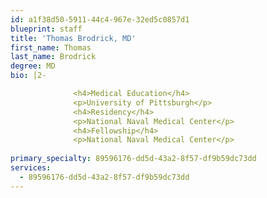 ```yaml
---
id: a1f38d50-5911-44c4-967e-32ed5c0857d1
blueprint: staff
title: 'Thomas Brodrick, MD'
first_name: Thomas
last_name: Brodrick
degree: MD
bio: |2-

              <h4>Medical Education</h4>
              <p>University of Pittsburgh</p>
              <h4>Residency</h4>
              <p>National Naval Medical Center</p>
              <h4>Fellowship</h4>
              <p>National Naval Medical Center</p>
          
primary_specialty: 89596176-dd5d-43a2-8f57-df9b59dc73dd
services:
  - 89596176-dd5d-43a2-8f57-df9b59dc73dd
---
```

